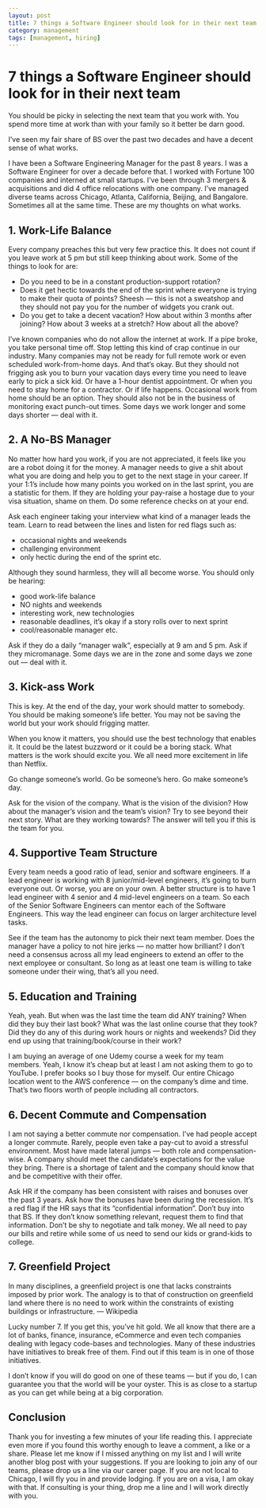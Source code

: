 ```yaml
---
layout: post
title: 7 things a Software Engineer should look for in their next team
category: management
tags: [management, hiring]
---
```

# 7 things a Software Engineer should look for in their next team

You should be picky in selecting the next team that you work with. You spend more time at work than with your family so it better be darn good.

I’ve seen my fair share of BS over the past two decades and have a decent sense of what works.

I have been a Software Engineering Manager for the past 8 years. I was a Software Engineer for over a decade before that. I worked with Fortune 100 companies and interned at small startups. I’ve been through 3 mergers & acquisitions and did 4 office relocations with one company. I’ve managed diverse teams across Chicago, Atlanta, California, Beijing, and Bangalore. Sometimes all at the same time. These are my thoughts on what works.

## 1. Work-Life Balance

Every company preaches this but very few practice this. It does not count if you leave work at 5 pm but still keep thinking about work. Some of the things to look for are:

* Do you need to be in a constant production-support rotation?
* Does it get hectic towards the end of the sprint where everyone is trying to make their quota of points? Sheesh — this is not a sweatshop and they should not pay you for the number of widgets you crank out.
* Do you get to take a decent vacation? How about within 3 months after joining? How about 3 weeks at a stretch? How about all the above?

I’ve known companies who do not allow the internet at work. If a pipe broke, you take personal time off. Stop letting this kind of crap continue in our industry. Many companies may not be ready for full remote work or even scheduled work-from-home days. And that’s okay. But they should not frigging ask you to burn your vacation days every time you need to leave early to pick a sick kid. Or have a 1-hour dentist appointment. Or when you need to stay home for a contractor. Or if life happens. Occasional work from home should be an option. They should also not be in the business of monitoring exact punch-out times. Some days we work longer and some days shorter — deal with it.

## 2. A No-BS Manager

No matter how hard you work, if you are not appreciated, it feels like you are a robot doing it for the money. A manager needs to give a shit about what you are doing and help you to get to the next stage in your career. If your 1:1’s include how many points you worked on in the last sprint, you are a statistic for them. If they are holding your pay-raise a hostage due to your visa situation, shame on them. Do some reference checks on at your end.

Ask each engineer taking your interview what kind of a manager leads the team. Learn to read between the lines and listen for red flags such as:

* occasional nights and weekends
* challenging environment
* only hectic during the end of the sprint etc.

Although they sound harmless, they will all become worse. You should only be hearing:

* good work-life balance
* NO nights and weekends
* interesting work, new technologies
* reasonable deadlines, it’s okay if a story rolls over to next sprint
* cool/reasonable manager etc.

Ask if they do a daily “manager walk”, especially at 9 am and 5 pm. Ask if they micromanage. Some days we are in the zone and some days we zone out — deal with it.

## 3. Kick-ass Work

This is key. At the end of the day, your work should matter to somebody. You should be making someone’s life better. You may not be saving the world but your work should frigging matter.

When you know it matters, you should use the best technology that enables it. It could be the latest buzzword or it could be a boring stack. What matters is the work should excite you. We all need more excitement in life than Netflix.

Go change someone’s world. Go be someone’s hero. Go make someone’s day.

Ask for the vision of the company. What is the vision of the division? How about the manager’s vision and the team’s vision? Try to see beyond their next story. What are they working towards? The answer will tell you if this is the team for you.

## 4. Supportive Team Structure

Every team needs a good ratio of lead, senior and software engineers. If a lead engineer is working with 8 junior/mid-level engineers, it’s going to burn everyone out. Or worse, you are on your own. A better structure is to have 1 lead engineer with 4 senior and 4 mid-level engineers on a team. So each of the Senior Software Engineers can mentor each of the Software Engineers. This way the lead engineer can focus on larger architecture level tasks.

See if the team has the autonomy to pick their next team member. Does the manager have a policy to not hire jerks — no matter how brilliant? I don’t need a consensus across all my lead engineers to extend an offer to the next employee or consultant. So long as at least one team is willing to take someone under their wing, that’s all you need.

## 5. Education and Training

Yeah, yeah. But when was the last time the team did ANY training? When did they buy their last book? What was the last online course that they took? Did they do any of this during work hours or nights and weekends? Did they end up using that training/book/course in their work?

I am buying an average of one Udemy course a week for my team members. Yeah, I know it’s cheap but at least I am not asking them to go to YouTube. I prefer books so I buy those for myself. Our entire Chicago location went to the AWS conference — on the company’s dime and time. That’s two floors worth of people including all contractors.

## 6. Decent Commute and Compensation

I am not saying a better commute nor compensation. I’ve had people accept a longer commute. Rarely, people even take a pay-cut to avoid a stressful environment. Most have made lateral jumps — both role and compensation-wise. A company should meet the candidate’s expectations for the value they bring. There is a shortage of talent and the company should know that and be competitive with their offer.

Ask HR if the company has been consistent with raises and bonuses over the past 3 years. Ask how the bonuses have been during the recession. It’s a red flag if the HR says that its “confidential information”. Don’t buy into that BS. If they don’t know something relevant, request them to find that information. Don’t be shy to negotiate and talk money. We all need to pay our bills and retire while some of us need to send our kids or grand-kids to college.

## 7. Greenfield Project

In many disciplines, a greenfield project is one that lacks constraints imposed by prior work. The analogy is to that of construction on greenfield land where there is no need to work within the constraints of existing buildings or infrastructure. — Wikipedia

Lucky number 7. If you get this, you’ve hit gold. We all know that there are a lot of banks, finance, insurance, eCommerce and even tech companies dealing with legacy code-bases and technologies. Many of these industries have initiatives to break free of them. Find out if this team is in one of those initiatives.

I don’t know if you will do good on one of these teams — but if you do, I can guarantee you that the world will be your oyster. This is as close to a startup as you can get while being at a big corporation.

## Conclusion

Thank you for investing a few minutes of your life reading this. I appreciate even more if you found this worthy enough to leave a comment, a like or a share. Please let me know if I missed anything on my list and I will write another blog post with your suggestions. If you are looking to join any of our teams, please drop us a line via our career page. If you are not local to Chicago, I will fly you in and provide lodging. If you are on a visa, I am okay with that. If consulting is your thing, drop me a line and I will work directly with you.
